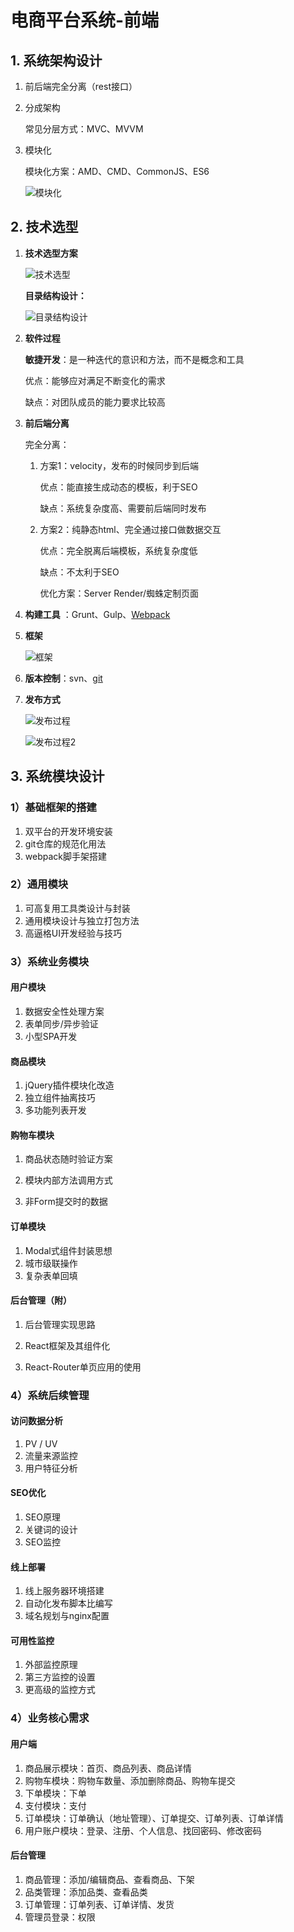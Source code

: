 # 电商平台系统-前端

## 1. 系统架构设计

1. 前后端完全分离（rest接口）

2. 分成架构

   常见分层方式：MVC、MVVM

3. 模块化 

   模块化方案：AMD、CMD、CommonJS、ES6

   ![模块化](https://github.com/wukee/E6-H5-C3/blob/master/image/模块化.png)

## 2. 技术选型

1. **技术选型方案**

   ![技术选型](https://github.com/wukee/E6-H5-C3/blob/master/image/技术选型.png)

   **目录结构设计：**

    ![目录结构设计](https://github.com/wukee/E6-H5-C3/blob/master/image/目录结构设计.png)

2. **软件过程** 

   **敏捷开发**：是一种迭代的意识和方法，而不是概念和工具

   优点：能够应对满足不断变化的需求

   缺点：对团队成员的能力要求比较高

3. **前后端分离**

   完全分离：

   1. 方案1：velocity，发布的时候同步到后端

      优点：能直接生成动态的模板，利于SEO

      缺点：系统复杂度高、需要前后端同时发布

   2. 方案2：纯静态html、完全通过接口做数据交互

      优点：完全脱离后端模板，系统复杂度低

      缺点：不太利于SEO

      优化方案：Server Render/蜘蛛定制页面

4. **构建工具** ：Grunt、Gulp、<u>Webpack</u> 

5. **框架**

   ![框架](https://github.com/wukee/E6-H5-C3/blob/master/image/框架.png)

6. **版本控制**：svn、<u>git</u> 

7. **发布方式**

   ![发布过程](https://github.com/wukee/E6-H5-C3/blob/master/image/发布过程.png)

   ![发布过程2](https://github.com/wukee/E6-H5-C3/blob/master/image/发布过程2.png)

## 3. 系统模块设计

### 1）基础框架的搭建

1. 双平台的开发环境安装
2. git仓库的规范化用法
3. webpack脚手架搭建

### 2）通用模块

1. 可高复用工具类设计与封装
2. 通用模块设计与独立打包方法
3. 高逼格UI开发经验与技巧

### 3）系统业务模块

#### 用户模块

1. 数据安全性处理方案
2. 表单同步/异步验证
3. 小型SPA开发

#### 商品模块

1. jQuery插件模块化改造
2. 独立组件抽离技巧
3. 多功能列表开发

#### 购物车模块

1. 商品状态随时验证方案

2. 模块内部方法调用方式
3. 非Form提交时的数据

#### 订单模块

1. Modal式组件封装思想
2. 城市级联操作
3. 复杂表单回填

#### 后台管理（附）

1. 后台管理实现思路

2. React框架及其组件化
3. React-Router单页应用的使用

### 4）系统后续管理

#### 访问数据分析

1. PV / UV
2. 流量来源监控
3. 用户特征分析

#### SEO优化

1. SEO原理
2. 关键词的设计
3. SEO监控

#### 线上部署

1. 线上服务器环境搭建
2. 自动化发布脚本比编写
3. 域名规划与nginx配置

#### 可用性监控

1. 外部监控原理
2. 第三方监控的设置
3. 更高级的监控方式

### 4）业务核心需求

#### 用户端

1. 商品展示模块：首页、商品列表、商品详情
2. 购物车模块：购物车数量、添加删除商品、购物车提交
3. 下单模块：下单
4. 支付模块：支付
5. 订单模块：订单确认（地址管理）、订单提交、订单列表、订单详情
6. 用户账户模块：登录、注册、个人信息、找回密码、修改密码

#### 后台管理

1. 商品管理：添加/编辑商品、查看商品、下架
2. 品类管理：添加品类、查看品类
3. 订单管理：订单列表、订单详情、发货
4. 管理员登录：权限